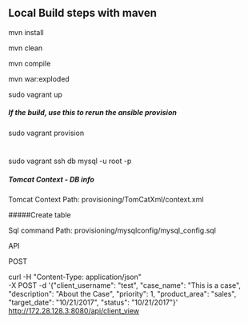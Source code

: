 


## Local Build steps with maven


mvn install

mvn clean

mvn compile

mvn war:exploded

sudo vagrant up

##### If the build, use this to rerun the ansible provision
sudo vagrant provision

#
sudo vagrant ssh db
mysql -u root -p

##### Tomcat Context - DB info ###

Tomcat Context Path: provisioning/TomCatXml/context.xml

#####Create table

Sql command Path: provisioning/mysqlconfig/mysql_config.sql














API

POST

curl -H "Content-Type: application/json" \
-X POST -d '{"client_username": "test", "case_name": "This is a case", "description": "About the Case", "priority": 1, "product_area": "sales", "target_date": "10/21/2017", "status": "10/21/2017"}' \
http://172.28.128.3:8080/api/client_view
